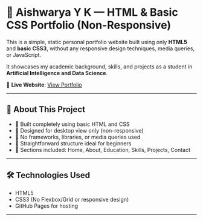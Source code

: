 # 🌸 Aishwarya Y K — HTML & Basic CSS Portfolio (Non-Responsive)

This is a simple, static personal portfolio website built using only **HTML5** and **basic CSS3**, without any responsive design techniques, media queries, or JavaScript.

It showcases my academic background, skills, and projects as a student in **Artificial Intelligence and Data Science**.

🔗 **Live Website**: [View Portfolio](https://aishu-yk.github.io/AishwaryaYK-Portfolio-HTML-and-BasicCSS/)

---

## 📌 About This Project

- 🔹 Built completely using basic HTML and CSS  
- 🔹 Designed for desktop view only (non-responsive)  
- 🔹 No frameworks, libraries, or media queries used  
- 🔹 Straightforward structure ideal for beginners  
- 🔹 Sections included: Home, About, Education, Skills, Projects, Contact  

---

## 🛠️ Technologies Used

- HTML5  
- CSS3 (No Flexbox/Grid or responsive design)  
- GitHub Pages for hosting  

---
